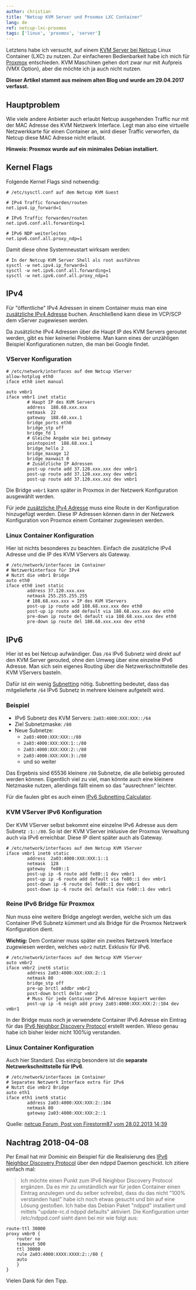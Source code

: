 ```yaml
---
author: christian
title: "Netcup KVM Server und Proxmox LXC Container"
lang: de
ref: netcup-lxc-proxmox
tags: ['linux', 'proxmox', 'server']
---
```


Letztens habe ich versucht, auf einem [KVM Server bei Netcup][netcup] Linux Container (LXC) zu nutzen.
Zur einfacheren Bedienbarkeit habe ich mich für [Proxmox][Proxmox] entschieden.
KVM Maschinen gehen dort zwar nur mit Aufpreis (VMX Option), aber die möchte ich
ja auch nicht nutzen.

[Proxmox]: https://www.proxmox.com/en/
[netcup]: https://www.netcup.de/vserver/
[addipv4]: https://www.netcup.de/bestellen/produkt.php?produkt=1072

**Dieser Artikel stammt aus meinem alten Blog und wurde am 29.04.2017 verfasst.**

## Hauptproblem

Wie viele andere Anbieter auch erlaubt Netcup ausgehenden Traffic nur mit der MAC Adresse des
KVM Netzwerk Interface. Legt man also eine virtuelle Netzwerkkarte für einen Container an,
wird dieser Traffic verworfen, da Netcup diese MAC Adresse nicht erlaubt.

**Hinweis: Proxmox wurde auf ein minimales Debian installiert.**

## Kernel Flags

Folgende Kernel Flags sind notwendig:

```
# /etc/sysctl.conf auf dem Netcup KVM Guest

# IPv4 Traffic forwarden/routen
net.ipv4.ip_forward=1

# IPv6 Traffic forwarden/routen
net.ipv6.conf.all.forwarding=1

# IPv6 NDP weiterleiten
net.ipv6.conf.all.proxy_ndp=1
```

Damit diese ohne Systemneustart wirksam werden:

```
# In der Netcup KVM Server Shell als root ausführen
sysctl -w net.ipv4.ip_forward=1
sysctl -w net.ipv6.conf.all.forwarding=1
sysctl -w net.ipv6.conf.all.proxy_ndp=1
```

## IPv4

Für "öffentliche" IPv4 Adressen in einem Container muss man eine
[zusätzliche IPv4 Adresse][addipv4] buchen. Anschließend
kann diese im VCP/SCP dem vServer zugewiesen werden.

Da zusätzliche IPv4 Adressen über die Haupt IP des KVM Servers geroutet
werden, gibt es hier keinerlei Probleme. Man kann eines der unzähligen
Beispiel Konfigurationen nutzen, die man bei Google findet.

### VServer Konfiguration

```
# /etc/network/interfaces auf dem Netcup VServer
allow-hotplug eth0
iface eth0 inet manual

auto vmbr1
iface vmbr1 inet static
        # Haupt IP des KVM Servers
        address  188.68.xxx.xxx
        netmask  22
        gateway  188.68.xxx.1
        bridge_ports eth0
        bridge_stp off
        bridge_fd 1
        # Gleiche Angabe wie bei gateway
        pointopoint  188.68.xxx.1
        bridge_hello 2
        bridge_maxage 12
        bridge_maxwait 0
        # Zusätzliche IP Adressen
        post-up route add 37.120.xxx.xxx dev vmbr1
        post-up route add 37.120.xxx.xxy dev vmbr1
        post-up route add 37.120.xxx.xxz dev vmbr1
```

Die Bridge `vmbr1` kann später in Proxmox in der Netzwerk
Konfiguration ausgewählt werden.

Für jede [zusätzliche IPv4 Adresse][addipv4] muss eine Route in der
Konfiguration hinzugefügt werden. Diese IP Adressen können dann in der
Netzwerk Konfiguration von Proxmox einem Container zugewiesen werden.

### Linux Container Konfiguration

Hier ist nichts besonderes zu beachten.
Einfach die zusätzliche IPv4 Adresse und die
IP des KVM VServers als Gateway.

```
# /etc/network/interfaces im Container
# Netzwerkinterface für IPv4
# Nutzt die vmbr1 Bridge
auto eth0
iface eth0 inet static
        address 37.120.xxx.xxx
        netmask 255.255.255.255
        # 188.68.xxx.xxx = IP des KVM VServers
        post-up ip route add 188.68.xxx.xxx dev eth0
        post-up ip route add default via 188.68.xxx.xxx dev eth0
        pre-down ip route del default via 188.68.xxx.xxx dev eth0
        pre-down ip route del 188.68.xxx.xxx dev eth0
```

## IPv6

Hier ist es bei Netcup aufwändiger. Das `/64` IPv6 Subnetz wird direkt auf den KVM Server
gerouted, ohne den Umweg über eine einzelne IPv6 Adresse. Man sich sein eigenes
Routing über die Netzwerkschnittstelle des KVM VServers basteln.

Dafür ist ein wenig [Subnetting][subnetting] nötig. Subnetting bedeutet,
dass das mitgelieferte `/64` IPv6 Subnetz in mehrere kleinere aufgeteilt wird.

[subnetting]: https://de.wikipedia.org/wiki/Subnetz

### Beispiel

- IPv6 Subnetz des KVM Servers: `2a03:4000:XXX:XXX::/64`
- Ziel Subnetzmaske: `/80`
- Neue Subnetze:
    - `2a03:4000:XXX:XXX::/80`
    - `2a03:4000:XXX:XXX:1::/80`
    - `2a03:4000:XXX:XXX:2::/80`
    - `2a03:4000:XXX:XXX:3::/80`
    - und so weiter

Das Ergebnis sind 65536 kleinere `/80` Subnetze, die alle beliebig gerouted
werden können. Eigentlich viel zu viel, man könnte auch eine kleinere Netzmaske
nutzen, allerdings fällt einem so das "ausrechnen" leichter.

Für die faulen gibt es auch einen [IPv6 Subnetting Calculator][v6calc].

[v6calc]: http://subnettingpractice.com/ipv6_subnetting.html

### KVM VServer IPv6 Konfiguration

Der KVM VServer selbst bekommt eine einzelne IPv6 Adresse aus dem
Subnetz `:1::/80`. So ist der KVM VServer inklusive
der Proxmox Verwaltung auch via IPv6 erreichbar. Diese IP dient
später auch als Gateway.

```
# /etc/network/interfaces auf dem Netcup KVM VServer
iface vmbr1 inet6 static
        address  2a03:4000:XXX:XXX:1::1
        netmask  128
        gateway  fe80::1
        post-up ip -6 route add fe80::1 dev vmbr1
        post-up ip -6 route add default via fe80::1 dev vmbr1
        post-down ip -6 route del fe80::1 dev vmbr1
        post-down ip -6 route del default via fe80::1 dev vmbr1
```

### Reine IPv6 Bridge für Proxmox

Nun muss eine weitere Bridge angelegt werden, welche sich um das
Container IPv6 Subnetz kümmert und als Bridge für die Proxmox
Netzwerk Konfiguration dient.

**Wichtig:** Dem Container muss später ein zweites Netzwerk
Interface zugewiesen werden, welches `vmbr2` nutzt. Exklusiv für IPv6.

```
# /etc/network/interfaces auf dem Netcup KVM VServer
auto vmbr2
iface vmbr2 inet6 static
        address 2a03:4000:XXX:XXX:2::1
        netmask 80
        bridge_stp off
        pre-up brctl addbr vmbr2
        post-down brctl delbr vmbr2
        # Muss für jede Container IPv6 Adresse kopiert werden
        post-up ip -6 neigh add proxy 2a03:4000:XXX:XXX:2::104 dev vmbr1
```

In der Bridge muss noch je verwendete Container IPv6 Adresse ein Eintrag für
das [IPv6 Neighbor Discovery Protocol][neigh] erstellt werden. Wieso genau
habe ich bisher leider nicht 100%ig verstanden.

[neigh]: https://en.wikipedia.org/wiki/Neighbor_Discovery_Protocol

### Linux Container Konfiguration

Auch hier Standard. Das einzig besondere ist die
**separate Netzwerkschnittstelle für IPv6**.

```
# /etc/network/interfaces im Container
# Separates Netzwerk Interface extra für IPv6
# Nutzt die vmbr2 Bridge
auto eth1
iface eth1 inet6 static
        address 2a03:4000:XXX:XXX:2::104
        netmask 80
        gateway 2a03:4000:XXX:XXX:2::1
```

Quelle: [netcup Forum, Post von Firestorm87 vom 28.02.2013 14:39](https://forum.netcup.de/administration-eines-server-vserver/vserver-server-kvm-server/4975-nested-virtualization-unter-kvm/#post52910)

## Nachtrag 2018-04-08

Per Email hat mir Dominic ein Beispiel für die Realisierung des
[IPv6 Neighbor Discovery Protocol][neigh] über den ndppd Daemon
geschickt. Ich zitiere einfach mal:

> Ich möchte einen Punkt zum IPv6 Neighbor Discovery Protocol ergänzen.
> Da es mir zu umständlich war für jeden Container einen Eintrag anzulegen und du selber schreibst,
> dass du das nicht "100% verstanden hast" habe ich noch etwas gesucht und bin auf eine Lösung gestoßen.
> Ich habe das Debian Paket "ndppd" installiert und mittels "update-rc.d ndppd defaults" aktiviert.
> Die Konfiguration unter /etc/ndppd.conf sieht dann bei mir wie folgt aus:

```
route-ttl 30000
proxy vmbr0 {
    router no
    timeout 500
    ttl 30000
    rule 2a03:4000:XXXX:XXXX:2::/80 {
    auto
    }
}
```

Vielen Dank für den Tipp.
